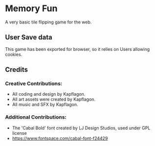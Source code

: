 # Memory Fun
A very basic tile flipping game for the web. 
## User Save data
This game has been exported for browser, so it relies on Users allowing cookies. 
## Credits
### Creative Contributions:
- All coding and design by Kapflagon.
- All art assets were created by Kapflagon.
- All music and SFX by Kapflagon.
### Additional Contributions:
-  The 'Cabal Bold' font created by LJ Design Studios, used under GPL license 
  - https://www.fontspace.com/cabal-font-f24429 
